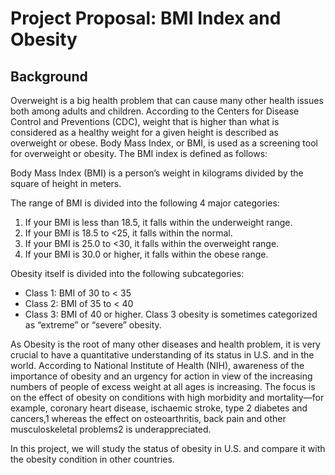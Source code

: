 # Project Proposal: BMI Index and Obesity

## Background

Overweight is a big health problem that can cause many other health issues both among adults and children. According to the Centers for Disease Control and Preventions (CDC), weight that is higher than what is considered as a healthy weight for a given height is described as overweight or obese. Body Mass Index, or BMI, is used as a screening tool for overweight or obesity. The BMI index is defined as follows:

Body Mass Index (BMI) is a person’s weight in kilograms divided by the square of height in meters. 

The range of BMI is divided into the following 4 major categories:

  1. If your BMI is less than 18.5, it falls within the underweight range.
  2. If your BMI is 18.5 to <25, it falls within the normal.
  3. If your BMI is 25.0 to <30, it falls within the overweight range.
  4. If your BMI is 30.0 or higher, it falls within the obese range.

Obesity itself is divided into the following subcategories:


  * Class 1: BMI of 30 to < 35
  * Class 2: BMI of 35 to < 40
  * Class 3: BMI of 40 or higher. Class 3 obesity is sometimes categorized as “extreme” or “severe” obesity.
  
  As Obesity is the root of many other diseases and health problem, it is very crucial to have a quantitative understanding of its status in U.S. and in the world. According to National Institute of Health (NIH), awareness of the importance of obesity and an urgency for action in view of the increasing numbers of people of excess weight at all ages is increasing. The focus is on the effect of obesity on conditions with high morbidity and mortality—for example, coronary heart disease, ischaemic stroke, type 2 diabetes and cancers,1 whereas the effect on osteoarthritis, back pain and other musculoskeletal problems2 is underappreciated.
  
In this project, we will study the status of obesity in U.S. and compare it with the obesity condition in other countries.

